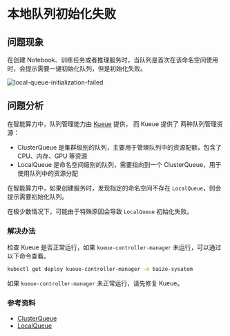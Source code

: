 # 本地队列初始化失败

## 问题现象

在创建 Notebook、训练任务或者推理服务时，当队列是首次在该命名空间使用时，会提示需要一键初始化队列，但是初始化失败。

![local-queue-initialization-failed](./images/kueue-init-localqueue.png)

## 问题分析

在智能算力中，队列管理能力由 [Kueue](https://kueue.sigs.k8s.io/) 提供，
而 Kueue 提供了 两种队列管理资源：

- ClusterQueue 是集群级别的队列，主要用于管理队列中的资源配额，包含了 CPU、内存、GPU 等资源
- LocalQueue 是命名空间级别的队列，需要指向到一个 ClusterQueue，用于使用队列中的资源分配

在智能算力中，如果创建服务时，发现指定的命名空间不存在 `LocalQueue`，则会提示需要初始化队列。

在极少数情况下，可能由于特殊原因会导致 `LocalQueue` 初始化失败。

### 解决办法

检查 Kueue 是否正常运行，如果 `kueue-controller-manager` 未运行，可以通过以下命令查看。

```bash
kubectl get deploy kueue-controller-manager -n baize-sysatem
```

如果 `kueue-controller-manager` 未正常运行，请先修复 Kueue。

### 参考资料

- [ClusterQueue](https://kueue.sigs.k8s.io/docs/concepts/cluster_queue/)
- [LocalQueue](https://kueue.sigs.k8s.io/docs/concepts/local_queue/)
